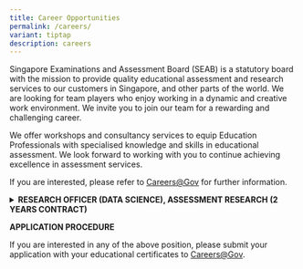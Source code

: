 ```yaml
---
title: Career Opportunities
permalink: /careers/
variant: tiptap
description: careers
---
```

<p>Singapore Examinations and Assessment Board (SEAB) is a statutory board
with the mission to provide quality educational assessment and research
services to our customers in Singapore, and other parts of the world. We
are looking for team players who enjoy working in a dynamic and creative
work environment. We invite you to join our team for a rewarding and challenging
career.</p>
<p>We offer workshops and consultancy services to equip Education Professionals
with specialised knowledge and skills in educational assessment. We look
forward to working with you to continue achieving excellence in assessment
services.</p>
<p>If you are interested, please refer to <a href="https://www.careers.gov.sg/" rel="noopener noreferrer nofollow" target="_blank"><u>Careers@Gov</u></a>&nbsp;for further
information.</p>
<p></p>
<div data-type="detailGroup" class="isomer-accordion-group isomer-accordion isomer-accordion-white">
<details class="isomer-details">
<summary><strong>RESEARCH OFFICER (DATA SCIENCE), ASSESSMENT RESEARCH (2 YEARS CONTRACT)</strong>
</summary>
<div data-type="detailsContent" class="isomer-details-content">
<p></p>
<p><strong>Job Responsibilities</strong>
</p>
<p></p>
<p>Successful applicant will play an active role in handling, analysing and
mining data to provide meaning analysis and visualisation for decision
making. The key responsibilities include:</p>
<p></p>
<p>·&nbsp;&nbsp;&nbsp;&nbsp;&nbsp;&nbsp; Analyse large amount of data for
trends and patterns, and build predictive models and machine learning algorithms</p>
<p>·&nbsp;&nbsp;&nbsp;&nbsp;&nbsp;&nbsp; Apply sound methodologies in data
science, statistical analysis and data mining</p>
<p>·&nbsp;&nbsp;&nbsp;&nbsp;&nbsp;&nbsp; Perform data visualisation to derive
insights and value-add to decision making</p>
<p>·&nbsp;&nbsp;&nbsp;&nbsp;&nbsp;&nbsp; Develop automated marking models
for different subjects with constructed responses ranging from answers
that are one sentence in length to complex answers requiring an essay or
analysis</p>
<p></p>
<p><strong>Job Requirements</strong>
</p>
<p></p>
<p>·&nbsp;&nbsp;&nbsp;&nbsp;&nbsp;&nbsp; Tertiary Qualification in Data Science,
or Computer Science, or Statistics, with a minimum of 2 to 3 years’ experience
in manipulating data sets, building statistical models and hands-on experience
in machine learning applications</p>
<p>·&nbsp;&nbsp;&nbsp;&nbsp;&nbsp;&nbsp; Fresh graduates with relevant exposure
can be considered</p>
<p>·&nbsp;&nbsp;&nbsp;&nbsp;&nbsp;&nbsp; Strong in programming experience
and proficient in Python/R/C++</p>
<p>·&nbsp;&nbsp;&nbsp;&nbsp;&nbsp;&nbsp; Possess knowledge of a variety of
machine learning techniques, such as clustering, recommender systems, Natural
Language Processing, Deep learning etc., and their real-world applications</p>
<p>·&nbsp;&nbsp;&nbsp;&nbsp;&nbsp;&nbsp; Possess knowledge of advanced statistical
techniques and concepts, such as regression, properties of distributions,
statistical tests and proper usage, etc.</p>
</div>
</details>
</div>
<p><strong>APPLICATION PROCEDURE</strong>
</p>
<p>If you are interested in any of the above position, please submit your
application with your educational certificates to <a href="https://www.careers.hrp.gov.sg/sap/bc/ui5_ui5/sap/ZGERCFA004/index.html?search-keyword=seab" rel="noopener nofollow" target="_blank">Careers@Gov</a>.</p>